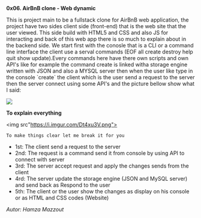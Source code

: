 <!DOCTYPE html>
<html>
<strong>0x06. AirBnB clone - Web dynamic</strong>

<p> This is project main to be a fullstack clone for AirBnB web application,
the project have two sides client side (front-end) that is the web site that 
the user viewed. This side build with HTML5 and CSS and also JS for interacting
and back of this web app there is so much to explain about in the backend side.
We start first with the conosle that is a CLI or a command line interface the client
use a serval commands (EOF  all  create  destroy  help  quit  show  update).Every commands
here have there own scripts and own API's  like for example the command create is linked witha storage engine
written with JSON and also a MYSQL server then when the user like type in the console `create`
the client which is the user send a request to the server then the server connect using some API's
and the picture bellow show what I said:
</p>

<img src="https://i.imgur.com/3zyl0ik.png">

<b> To explain everything </b>

<img src"https://i.imgur.com/Dt4xu3V.png">

`To make things clear let me break it for you`

* 1st: The client send a request to the server
* 2nd: The request is a command send it from console by using API to connect with server
* 3rd: The server accept request and apply the changes sends from the client
* 4rd: The server update the storage engine (JSON and MySQL server) and send back as Respond to the user
* 5th: The client or the user show the changes as display on his console or as HTML and CSS codes (Website)

<i> Autor: Hamza Mazzout </i>

</html>
